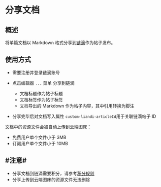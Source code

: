 # 分享文档

## 概述

将单篇文档以 Markdown 格式分享到[链滴](https://ld246.com)作为帖子发布。

## 使用方式

* 需要注册并登录链滴账号
* 点击编辑器 `...`​ 菜单 <kbd>分享到链滴</kbd>​

  * 文档标题作为帖子标题
  * 文档标签作为帖子标签
  * 文档导出的 Markdown 作为帖子内容，其中引用转换为脚注
* 分享完毕后对文档写入属性 `custom-liandi-articleId`​ 用于关联链滴帖子 ID

文档中的资源文件会被自动上传到云端图床：

* 免费用户单个文件小于 3MB
* 订阅用户单个文件小于 10MB

## ​#注意#​

* 分享文档到链滴需要积分，请参考[积分规则](https://ld246.com/article/1441724208848)
* 分享上传到云端图床的资源文件无法删除

